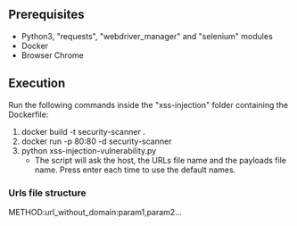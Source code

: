 ## Prerequisites
- Python3, "requests", "webdriver_manager" and "selenium" modules
- Docker
- Browser Chrome
## Execution
Run the following commands inside the "xss-injection" folder containing the Dockerfile:
1. docker build -t security-scanner . 
2. docker run -p 80:80 -d security-scanner
3. python xss-injection-vulnerability.py
   - The script will ask the host, the URLs file name and the payloads file name. Press enter each time to use the default names.
### Urls file structure
METHOD:url_without_domain:param1,param2...